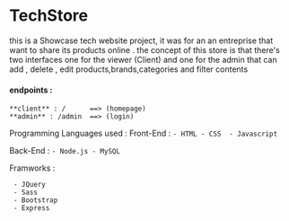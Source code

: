 # TechStore
this is a Showcase tech website project, it was for an an entreprise that want to share its products online .
the concept of this store is that there's two interfaces one for the viewer (Client) and one for the admin that can add , delete , edit products,brands,categories and filter contents 

#### endpoints : 
```
**client** : /      ==> (homepage)
**admin** : /admin  ==> (login) 
```

Programming Languages used : 
 Front-End : 
    ```
     - HTML
     - CSS 
     - Javascript 
    ```
    
 Back-End : 
    ```
     - Node.js
     - MySQL 
    ```
    
 Framworks : 
   ```
    - JQuery
    - Sass
    - Bootstrap
    - Express
   ```




